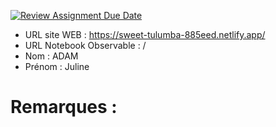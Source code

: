 [![Review Assignment Due Date](https://classroom.github.com/assets/deadline-readme-button-22041afd0340ce965d47ae6ef1cefeee28c7c493a6346c4f15d667ab976d596c.svg)](https://classroom.github.com/a/zNKu7jDa)
- URL site WEB : https://sweet-tulumba-885eed.netlify.app/
- URL Notebook Observable : /
- Nom : ADAM
- Prénom : Juline

# Remarques :
